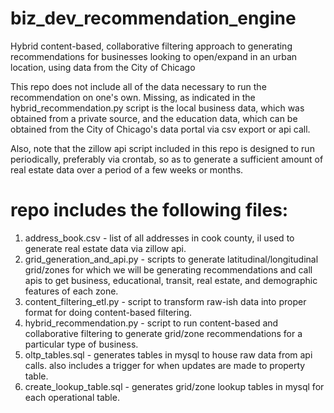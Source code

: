 # biz_dev_recommendation_engine
Hybrid content-based, collaborative filtering approach to generating recommendations for businesses looking to open/expand in an urban location, using data from the City of Chicago

This repo does not include all of the data necessary to run the recommendation on one's own. Missing, as indicated in the hybrid_recommendation.py script is the local business data, which was obtained from a private source, and the education data, which can be obtained from the City of Chicago's data portal via csv export or api call. 

Also, note that the zillow api script included in this repo is designed to run periodically, preferably via crontab, so as to generate a sufficient amount of real estate data over a period of a few weeks or months. 

# repo includes the following files:
1. address_book.csv - list of all addresses in cook county, il used to generate real estate data via zillow api.
2. grid_generation_and_api.py - scripts to generate latitudinal/longitudinal grid/zones for which we will be generating recommendations and call apis to get business, educational, transit, real estate, and demographic features of each zone.
3. content_filtering_etl.py - script to transform raw-ish data into proper format for doing content-based filtering.
4. hybrid_recommendation.py - script to run content-based and collaborative filtering to generate grid/zone recommendations for a particular type of business. 
5. oltp_tables.sql - generates tables in mysql to house raw data from api calls. also includes a trigger for when updates are made to property table.
6. create_lookup_table.sql - generates grid/zone lookup tables in mysql for each operational table.

